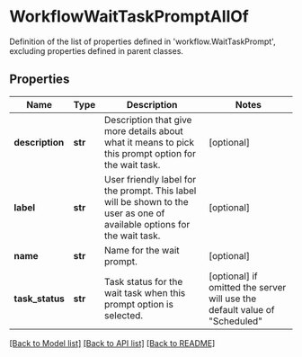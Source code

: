 # WorkflowWaitTaskPromptAllOf

Definition of the list of properties defined in 'workflow.WaitTaskPrompt', excluding properties defined in parent classes.
## Properties
Name | Type | Description | Notes
------------ | ------------- | ------------- | -------------
**description** | **str** | Description that give more details about what it means to pick this prompt option for the wait task. | [optional] 
**label** | **str** | User friendly label for the prompt. This label will be shown to the user as one of available options for the wait task. | [optional] 
**name** | **str** | Name for the wait prompt. | [optional] 
**task_status** | **str** | Task status for the wait task when this prompt option is selected. | [optional]  if omitted the server will use the default value of "Scheduled"

[[Back to Model list]](../README.md#documentation-for-models) [[Back to API list]](../README.md#documentation-for-api-endpoints) [[Back to README]](../README.md)


